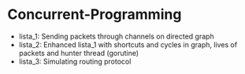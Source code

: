 # Concurrent-Programming

<ul>
<li> lista_1: Sending packets through channels on directed graph </li>
<li> lista_2: Enhanced lista_1 with shortcuts and cycles in graph, lives of packets and hunter thread (gorutine) </li>
<li> lista_3: Simulating routing protocol </li>
</ul>

